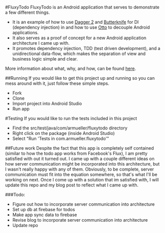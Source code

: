 #FluxyTodo
FluxyTodo is an Android application that serves to demonstrate a few different things.
- It is an example of how to use [Dagger 2](http://google.github.io/dagger/) and [Butterknife](http://jakewharton.github.io/butterknife/) for DI (dependency injection) in and how to use [Otto](http://square.github.io/otto/) to decouple Android applications.
- It also serves as a proof of concept for a new Android application architecture I came up with.
- It promotes dependency injection, TDD (test driven development), and a unidirectional data-flow, which makes the separation of view and business logic simple and clear.

More information about what, why, and how, can be found [here](http://armueller.github.io/android/2015/03/28/flux-and-android.html).

##Running
If you would like to get this project up and running so you can mess around with it, just follow these simple steps.
- Fork
- Clone
- Import project into Android Studio
- Run app

#Testing
If you would like to run the tests included in this project
- Find the src/test/java/com/armueller/fluxytodo directory
- Right click on the package (inside Android Studio)
- Select "Run 'Tests in com.armueller.fluxytodo'"

##Future work
Despite the fact that this app is completely self contained (similar to how the todo app works from Facebook's Flux), I am pretty satisfied with out it turned out.  I came up with a couple different ideas on how server communication might be incorporated into this architecture, but I wasn't really happy with any of them.  Obviously, to be complete, server communication must fit into the equation somewhere, so that's what I'll be working on next.  Once I come up with a solution that im satisfied with, I will update this repo and my blog post to reflect what I came up with.

###Todo:
- Figure out how to incorporate server communication into architecture
- Set up db at firebase for todos
- Make app sync data to firebase
- Revise blog to incorporate server communication into architecture
- Update repo
